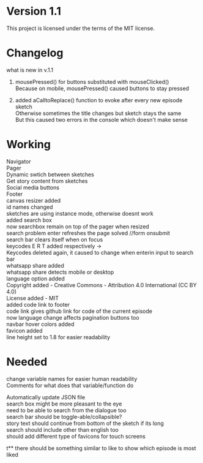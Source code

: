 # Version 1.1

This project is licensed under the terms of the MIT license.

# Changelog

what is new in v.1.1 <br>

1) mousePressed() for buttons substituted with mouseClicked() <br>
Because on mobile, mousePressed() caused buttons to stay pressed <br>

2) added aCalltoReplace() function to evoke after every new episode sketch <br>
Otherwise sometimes the title changes but sketch stays the same <br>
But this caused two errors in the console which doesn't make sense <br>




# Working

Navigator <br>
Pager <br>
Dynamic swtich between sketches <br>
Get story content from sketches <br>
Social media buttons <br>
Footer <br>
canvas resizer added <br>
id names changed <br>
sketches are using instance mode, otherwise doesnt work <br>
added search box <br>
now searchbox remain on top of the pager when resized <br>
search problem enter refreshes the page solved //form onsubmit <br>
search bar clears itself when on focus <br>
keycodes E R T added respectively -> <br>
Keycodes deleted again, it caused to change when enterin input to search bar <br>
whatsapp share added <br>
whatsapp share detects mobile or desktop <br>
language option added <br>
Copyright added - Creative Commons - Attribution 4.0 International (CC BY 4.0) <br>
License added - MIT <br>
added code link to footer <br>
code link gives github link for code of the current episode <br>
now language change affects pagination buttons too <br>
navbar hover colors added <br>
favicon added <br>
line height set to 1.8 for easier readability <br>

# Needed


change variable names for easier human readability <br>
Comments for what does that variable/function do <br>

Automatically update JSON file <br>
search box might be more pleasant to the eye <br>
need to be able to search from the dialogue too <br>
search bar should be toggle-able/collapsible? <br>
story text should continue from bottom of the sketch if its long <br>
search should include other than english too <br>
should add different type of favicons for touch screens <br>

t** there should be something similar to like to show which episode is most liked <br>

